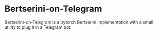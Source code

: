 # Bertserini-on-Telegram

Bertserini-on-Telegram is a pytorch Bertserini implementation with a small utility to plug it in a Telegram bot.
